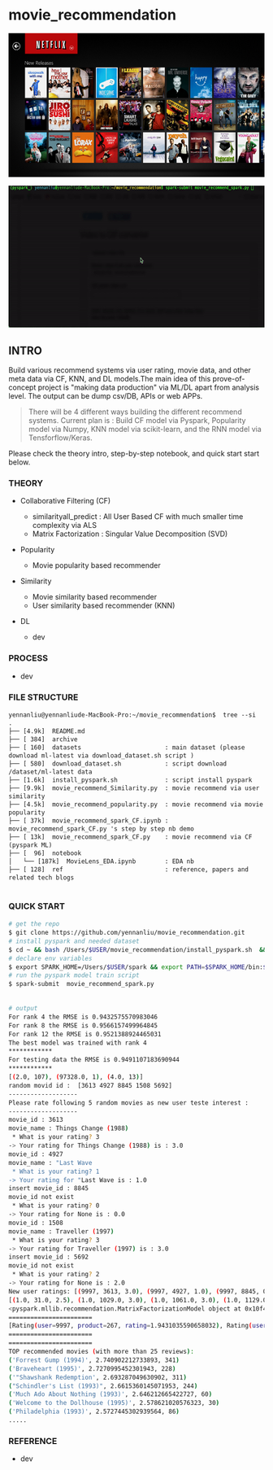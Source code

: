 
# movie_recommendation

![image](https://github.com/yennanliu/movie_recommendation/blob/master/images/netflix.jpg
)

<img src="./images/model_demo.gif" width="800" height="279">


## INTRO 
Build various recommend systems via user rating, movie data, and other meta data via CF, KNN, and DL models.The main idea of this prove-of-concept project is "making data production" via ML/DL apart from analysis level. The output can be dump csv/DB, APIs or web APPs. 

> There will be 4 different ways building the different recommend systems.
  Current plan is : Build CF model via Pyspark, Popularity model via Numpy, KNN model via scikit-learn, and the RNN model via Tensforflow/Keras. 

Please check the theory intro, step-by-step notebook, and quick start start below.




### THEORY 


- Collaborative Filtering (CF)
	- similarityall_predict : All User Based CF with much smaller time complexity via ALS
	- Matrix Factorization :  Singular Value Decomposition (SVD)

- Popularity 
	- Movie popularity based recommender 

- Similarity
	- Movie similarity based recommender 
	- User similarity based recommender (KNN)
- DL 
	- dev 



### PROCESS  
- dev 



### FILE STRUCTURE 
```
yennanliu@yennanliude-MacBook-Pro:~/movie_recommendation$  tree --si
.
├── [4.9k]  README.md
├── [ 384]  archive
├── [ 160]  datasets                       : main dataset (please download ml-latest via download_dataset.sh script )
├── [ 580]  download_dataset.sh            : script download /dataset/ml-latest data 
├── [1.6k]  install_pyspark.sh             : script install pyspark 
├── [9.9k]  movie_recommend_Similarity.py  : movie recommend via user similarity
├── [4.5k]  movie_recommend_popularity.py  : movie recommend via movie popularity
├── [ 37k]  movie_recommend_spark_CF.ipynb : movie_recommend_spark_CF.py 's step by step nb demo 
├── [ 13k]  movie_recommend_spark_CF.py    : movie recommend via CF (pyspark ML)  
├── [  96]  notebook
│   └── [187k]  MovieLens_EDA.ipynb        : EDA nb 
├── [ 128]  ref                            : reference, papers and related tech blogs 


```



### QUICK START 


```bash 
# get the repo 
$ git clone https://github.com/yennanliu/movie_recommendation.git
# install pyspark and needed dataset 
$ cd ~ && bash /Users/$USER/movie_recommendation/install_pyspark.sh  && cd movie_recommendation/ && brew install Wget && bash download_dataset.sh
# declare env variables  
$ export SPARK_HOME=/Users/$USER/spark && export PATH=$SPARK_HOME/bin:$PATH
# run the pyspark model train script 
$ spark-submit  movie_recommend_spark.py 
```
```bash

# output 
For rank 4 the RMSE is 0.9432575570983046
For rank 8 the RMSE is 0.9566157499964845
For rank 12 the RMSE is 0.9521388924465031
The best model was trained with rank 4
************
For testing data the RMSE is 0.9491107183690944
************
[(2.0, 107), (97328.0, 1), (4.0, 13)]
random movid id :  [3613 4927 8845 1508 5692]
-------------------
Please rate following 5 random movies as new user teste interest : 
-------------------
movie_id : 3613
movie_name : Things Change (1988)
 * What is your rating? 3
-> Your rating for Things Change (1988) is : 3.0
movie_id : 4927
movie_name : "Last Wave
 * What is your rating? 1
-> Your rating for "Last Wave is : 1.0
insert movie_id : 8845
movie_id not exist
 * What is your rating? 0
-> Your rating for None is : 0.0
movie_id : 1508
movie_name : Traveller (1997)
 * What is your rating? 3
-> Your rating for Traveller (1997) is : 3.0
insert movie_id : 5692
movie_id not exist
 * What is your rating? 2
-> Your rating for None is : 2.0
New user ratings: [(9997, 3613, 3.0), (9997, 4927, 1.0), (9997, 8845, 0.0), (9997, 1508, 3.0), (9997, 5692, 2.0)]
[(1.0, 31.0, 2.5), (1.0, 1029.0, 3.0), (1.0, 1061.0, 3.0), (1.0, 1129.0, 2.0), (1.0, 1172.0, 4.0), (1.0, 1263.0, 2.0), (1.0, 1287.0, 2.0), (1.0, 1293.0, 2.0), (1.0, 1339.0, 3.5), (1.0, 1343.0, 2.0)]
<pyspark.mllib.recommendation.MatrixFactorizationModel object at 0x10f4b1240>
=======================
[Rating(user=9997, product=267, rating=1.9431035590658032), Rating(user=9997, product=18, rating=2.4471404575434224), Rating(user=9997, product=227, rating=1.8898669807166826), Rating(user=9997, product=639, rating=1.2313836204250688), Rating(user=9997, product=630, rating=2.0651897033288247), Rating(user=9997, product=248, rating=0.9056995408584969), Rating(user=9997, product=183, rating=1.096099378407863), Rating(user=9997, product=62, rating=2.3965661520727375), Rating(user=9997, product=318, rating=2.693287049630902), Rating(user=9997, product=6, rating=2.403548622949053)]
=======================
=======================
TOP recommended movies (with more than 25 reviews):
('Forrest Gump (1994)', 2.740902212733893, 341)
('Braveheart (1995)', 2.7270995452301943, 228)
('"Shawshank Redemption', 2.693287049630902, 311)
("Schindler's List (1993)", 2.6615360145071953, 244)
('Much Ado About Nothing (1993)', 2.646212665422727, 60)
('Welcome to the Dollhouse (1995)', 2.578621020576323, 30)
('Philadelphia (1993)', 2.5727445302939564, 86)
.....
```


### REFERENCE
- dev 



